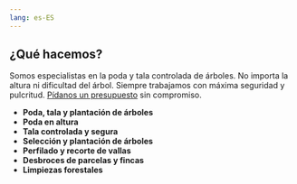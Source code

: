 ```yaml
---
lang: es-ES
---
```




## ¿Qué hacemos?

Somos especialistas en la poda y tala controlada de árboles. No importa la altura ni dificultad del árbol. Siempre trabajamos con máxima seguridad y pulcritud. [Pídanos un presupuesto](/contact) sin compromiso.

- **Poda, tala y plantación de árboles**
- **Poda en altura**
- **Tala controlada y segura**
- **Selección y plantación de árboles**
- **Perfilado y recorte de vallas**
- **Desbroces de parcelas y fincas**
- **Limpiezas forestales**

<br>


<SectionHome 
  photo="prune-1920x1200.jpeg"
  text="En **Poda Vallès** nos dedicamos exclusivamente al árbol. Empezamos en 2010 y desde entonces no hemos dejado de perfeccionar nuestras técnicas de trabajo. En la sección “Arboricultura” de esta web hay una pequeña explicación de la visión y filosofía de la empresa. Nuestra formación académica en la arboricultura y el medio forestal nos ha proporcionado el conocimiento biológico (morfológico y fisiológico) y las técnicas modernas necesarias para desarrollar nuestra profesión. Somos especialistas en la poda y tala controlada de árboles, no importa la altura ni dificultad del árbol; trabajamos con máxima seguridad y pulcritud."/>


